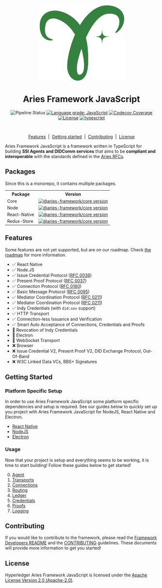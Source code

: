 <p align="center">
  <br />
  <img
    alt="Hyperledger Aries logo"
    src="https://raw.githubusercontent.com/hyperledger/aries-framework-javascript/aa31131825e3331dc93694bc58414d955dcb1129/images/aries-logo.png"
    height="250px"
  />
</p>
<h1 align="center"><b>Aries Framework JavaScript</b></h1>
<p align="center">
  <img
    alt="Pipeline Status"
    src="https://github.com/hyperledger/aries-framework-javascript/workflows/Continuous%20Integration/badge.svg?branch=main"
  />
  <a
    href="https://lgtm.com/projects/g/hyperledger/aries-framework-javascript/context:javascript"
    ><img
      alt="Language grade: JavaScript"
      src="https://img.shields.io/lgtm/grade/javascript/g/hyperledger/aries-framework-javascript.svg?logo=lgtm&logoWidth=18"
  /></a>
  <a href="https://codecov.io/gh/hyperledger/aries-framework-javascript/"
    ><img
      alt="Codecov Coverage"
      src="https://img.shields.io/codecov/c/github/hyperledger/aries-framework-javascript/coverage.svg?style=flat-square"
  /></a>
  <a
    href="https://raw.githubusercontent.com/hyperledger/aries-framework-javascript/main/LICENSE"
    ><img
      alt="License"
      src="https://img.shields.io/badge/License-Apache%202.0-blue.svg"
  /></a>
  <a href="https://www.typescriptlang.org/"
    ><img
      alt="typescript"
      src="https://img.shields.io/badge/%3C%2F%3E-TypeScript-%230074c1.svg"
  /></a>
</p>
<br />

<p align="center">
  <a href="#features">Features</a> &nbsp;|&nbsp;
  <a href="#getting-started">Getting started</a> &nbsp;|&nbsp;
  <a href="#contributing">Contributing</a> &nbsp;|&nbsp;
  <a href="#license">License</a> 
</p>

Aries Framework JavaScript is a framework written in TypeScript for building **SSI Agents and DIDComm services** that aims to be **compliant and interoperable** with the standards defined in the [Aries RFCs](https://github.com/hyperledger/aries-rfcs).

## Packages

Since this is a monorepo, it contains multiple packages.

<table>
  <tr>
    <th><b>Package</b></th>
    <th><b>Version</b></th>
  </tr>
  <tr>
    <td>Core</td>
    <td>
      <a href="https://npmjs.com/package/@aries-framework/core">
        <img alt="@aries-framework/core version" src="https://img.shields.io/npm/v/@aries-framework/core"/>
      </a>
    </td>
  </tr>
  <tr>
    <td>Node</td>
    <td>
      <a href="https://npmjs.com/package/@aries-framework/node">
        <img alt="@aries-framework/core version" src="https://img.shields.io/npm/v/@aries-framework/node"/>
      </a>
    </td>
  </tr>
  <tr>
    <td>React-Native</td>
    <td>
      <a href="https://npmjs.com/package/@aries-framework/react-native">
        <img alt="@aries-framework/core version" src="https://img.shields.io/npm/v/@aries-framework/react-native"/>
      </a>
    </td>
  </tr>
  <tr>
    <td>Redux-Store</td>
    <td>
      <a href="https://npmjs.com/package/@aries-framework/redux-store">
        <img alt="@aries-framework/core version" src="https://img.shields.io/npm/v/@aries-framework/redux-store"/>
      </a>
    </td>
  </tr>
</table>

## Features

Some features are not yet supported, but are on our roadmap. Check [the roadmap](https://github.com/hyperledger/aries-framework-javascript/issues/39) for more information.

- ✅ React Native
- ✅ Node.JS
- ✅ Issue Credential Protocol ([RFC 0036](https://github.com/hyperledger/aries-rfcs/blob/master/features/0036-issue-credential/README.md))
- ✅ Present Proof Protocol ([RFC 0037](https://github.com/hyperledger/aries-rfcs/tree/master/features/0037-present-proof/README.md))
- ✅ Connection Protocol ([RFC 0160](https://github.com/hyperledger/aries-rfcs/blob/master/features/0160-connection-protocol/README.md))
- ✅ Basic Message Protocol ([RFC 0095](https://github.com/hyperledger/aries-rfcs/blob/master/features/0095-basic-message/README.md))
- ✅ Mediator Coordination Protocol ([RFC 0211](https://github.com/hyperledger/aries-rfcs/blob/master/features/0211-route-coordination/README.md))
- ✅ Mediator Coordination Protocol ([RFC 0211](https://github.com/hyperledger/aries-rfcs/blob/master/features/0211-route-coordination/README.md))
- ✅ Indy Credentials (with `did:sov` support)
- ✅ HTTP Transport
- ✅ Connection-less Issuance and Verification
- ✅ Smart Auto Acceptance of Connections, Credentials and Proofs
- 🚧 Revocation of Indy Credentials
- 🚧 Electron
- 🚧 WebSocket Transport
- ❌ Browser
- ❌ Issue Credential V2, Present Proof V2, DID Exchange Protocol, Out-Of-Band
- ❌ W3C Linked Data VCs, BBS+ Signatures

## Getting Started

### Platform Specific Setup

In order to use Aries Framework JavaScript some platform specific dependencies and setup is required. See our guides below to quickly set up you project with Aries Framework JavaScript for NodeJS, React Native and Electron.

- [React Native](/docs/setup-react-native.md)
- [NodeJS](/docs/setup-nodejs.md)
- [Electron](/docs/setup-electron.md)

### Usage

Now that your project is setup and everything seems to be working, it is time to start building! Follow these guides below to get started!

0. [Agent](/docs/getting-started/0-agent.md)
1. [Transports](/docs/getting-started/1-transports.md)
2. [Connections](/docs/getting-started/2-connections.md)
3. [Routing](/docs/getting-started/3-routing.md)
4. [Ledger](/docs/getting-started/4-ledger.md)
5. [Credentials](/docs/getting-started/5-credentials.md)
6. [Proofs](/docs/getting-started/6-proofs.md)
7. [Logging](/docs/getting-started/7-logging.md)

## Contributing

If you would like to contribute to the framework, please read the [Framework Developers README](/DEVREADME.md) and the [CONTRIBUTING](/CONTRIBUTING.md) guidelines. These documents will provide more information to get you started!

## License

Hyperledger Aries Framework JavaScript is licensed under the [Apache License Version 2.0 (Apache-2.0)](/LICENSE).
